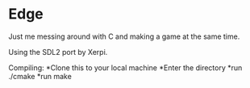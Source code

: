 # Edge

Just me messing around with C and making a game at the same time.

Using the SDL2 port by Xerpi.

Compiling:
*Clone this to your local machine
*Enter the directory
*run ./cmake
*run make
